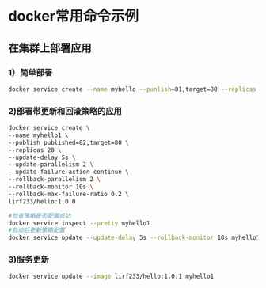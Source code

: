 # docker常用命令示例
## 在集群上部署应用
### 1）简单部署
```bash
docker service create --name myhello --punlish=81,target=80 --replicas 3 lirf233/hello:1.0.0
```
### 2)部署带更新和回滚策略的应用
```bash
docker service create \
--name myhello1 \
--publish published=82,target=80 \
--replicas 20 \
--update-delay 5s \
--update-parallelism 2 \
--update-failure-action continue \
--rollback-parallelism 2 \
--rollback-monitor 10s \
--rollback-max-failure-ratio 0.2 \
lirf233/hello:1.0.0
```
```bash
#检查策略是否配置成功
docker service inspect --pretty myhello1
#启动后更新策略配置
docker service update --update-delay 5s --rollback-monitor 10s myhello1
```
### 3)服务更新
```bash
docker service update --image lirf233/hello:1.0.1 myhello1
```